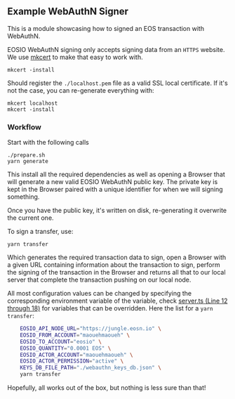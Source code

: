 ## Example WebAuthN Signer

This is a module showcasing how to signed an EOS transaction with WebAuthN.

EOSIO WebAuthN signing only accepts signing data from an `HTTPS` website. We use
[mkcert](https://github.com/FiloSottile/mkcert) to make that easy to work with.

    mkcert -install

Should register the `./localhost.pem` file as a valid SSL local certificate. If it's
not the case, you can re-generate everything with:

    mkcert localhost
    mkcert -install

### Workflow

Start with the following calls

    ./prepare.sh
    yarn generate

This install all the required dependencies as well as opening a Browser that
will generate a new valid EOSIO WebAuthN public key. The private key is kept
in the Browser paired with a unique identifier for when we will signing something.

Once you have the public key, it's written on disk, re-generating it overwrite
the current one.

To sign a transfer, use:

    yarn transfer

Which generates the required transaction data to sign, open a Browser
with a given URL containing information about the transaction to sign,
perform the signing of the transaction in the Browser and returns
all that to our local server that complete the transaction pushing
on our local node.

All most configuration values can be changed by specifying the corresponding
environment variable of the variable, check [server.ts (Line 12 through 18)](./server.ts#L12-18)
for variables that can be overridden. Here the list for a `yarn transfer`:

```bash
    EOSIO_API_NODE_URL="https://jungle.eosn.io" \
    EOSIO_FROM_ACCOUNT="maouehmaoueh" \
    EOSIO_TO_ACCOUNT="eosio" \
    EOSIO_QUANTITY="0.0001 EOS" \
    EOSIO_ACTOR_ACCOUNT="maouehmaoueh" \
    EOSIO_ACTOR_PERMISSION="active" \
    KEYS_DB_FILE_PATH="./webauthn_keys_db.json" \
    yarn transfer
```

Hopefully, all works out of the box, but nothing is less sure than
that!
